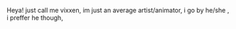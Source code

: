 Heya! just call me vixxen, im just an average artist/animator,  i go by he/she , i preffer he though, 

